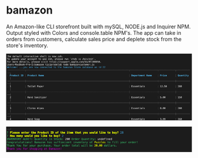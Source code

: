 # bamazon

An Amazon-like CLI storefront built with mySQL, NODE.js and Inquirer NPM. Output styled with Colors and console.table NPM's. The app can take in orders from customers, calculate sales price and deplete stock from the store's inventory. 


![alt text](/images/Bamazon1.png)


![alt text](/images/Bamazon.png)

